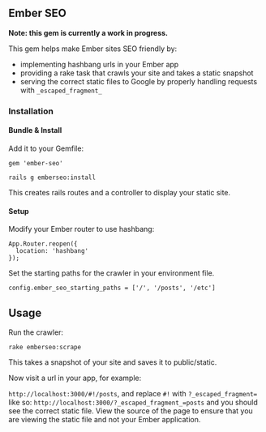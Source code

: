 ## Ember SEO

**Note: this gem is currently a work in progress.**

This gem helps make Ember sites SEO friendly by:

* implementing hashbang urls in your Ember app
* providing a rake task that crawls your site and takes a static snapshot
* serving the correct static files to Google by properly handling requests with `_escaped_fragment_`

### Installation

#### Bundle & Install
Add it to your Gemfile:

`gem 'ember-seo'`

`rails g emberseo:install`

This creates rails routes and a controller to display your static site.


#### Setup

Modify your Ember router to use hashbang:

```
App.Router.reopen({
  location: 'hashbang'
});
```

Set the starting paths for the crawler in your environment file.

```
config.ember_seo_starting_paths = ['/', '/posts', '/etc']
```

## Usage

Run the crawler:

```
rake emberseo:scrape
```

This takes a snapshot of your site and saves it to public/static.

Now visit a url in your app, for example:

`http://localhost:3000/#!/posts`, and replace `#!` with `?_escaped_fragment=` like so:
`http://localhost:3000/?_escaped_fragment_=posts` and you should see the correct static file. View
the source of the page to ensure that you are viewing the static file and not your Ember
application.
